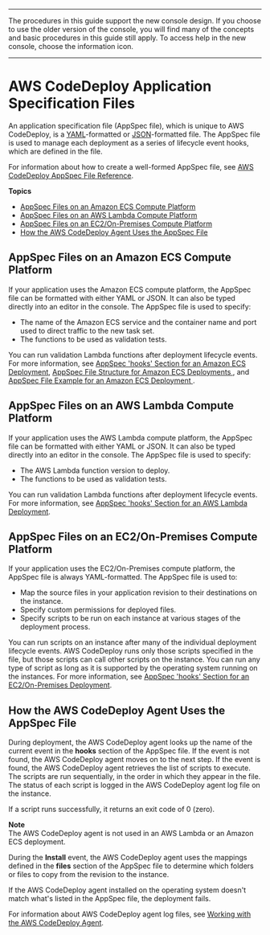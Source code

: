 --------

 The procedures in this guide support the new console design\. If you choose to use the older version of the console, you will find many of the concepts and basic procedures in this guide still apply\. To access help in the new console, choose the information icon\. 

--------

# AWS CodeDeploy Application Specification Files<a name="application-specification-files"></a>

An application specification file \(AppSpec file\), which is unique to AWS CodeDeploy, is a [YAML](http://www.yaml.org)\-formatted or [JSON](http://www.json.org)\-formatted file\. The AppSpec file is used to manage each deployment as a series of lifecycle event hooks, which are defined in the file\.

For information about how to create a well\-formed AppSpec file, see [AWS CodeDeploy AppSpec File Reference](reference-appspec-file.md)\.

**Topics**
+ [AppSpec Files on an Amazon ECS Compute Platform](#appspec-files-on-ecs-compute-platform)
+ [AppSpec Files on an AWS Lambda Compute Platform](#appspec-files-on-lambda-compute-platform)
+ [AppSpec Files on an EC2/On\-Premises Compute Platform](#appspec-files-on-server-compute-platform)
+ [How the AWS CodeDeploy Agent Uses the AppSpec File](#application-specification-files-agent-usage)

## AppSpec Files on an Amazon ECS Compute Platform<a name="appspec-files-on-ecs-compute-platform"></a>

If your application uses the Amazon ECS compute platform, the AppSpec file can be formatted with either YAML or JSON\. It can also be typed directly into an editor in the console\. The AppSpec file is used to specify:
+ The name of the Amazon ECS service and the container name and port used to direct traffic to the new task set\.
+ The functions to be used as validation tests\.

You can run validation Lambda functions after deployment lifecycle events\. For more information, see [AppSpec 'hooks' Section for an Amazon ECS Deployment](reference-appspec-file-structure-hooks.md#appspec-hooks-ecs), [ AppSpec File Structure for Amazon ECS Deployments ](reference-appspec-file-structure.md#ecs-appspec-structure), and [ AppSpec File Example for an Amazon ECS Deployment ](reference-appspec-file-example.md#appspec-file-example-ecs)\.

## AppSpec Files on an AWS Lambda Compute Platform<a name="appspec-files-on-lambda-compute-platform"></a>

If your application uses the AWS Lambda compute platform, the AppSpec file can be formatted with either YAML or JSON\. It can also be typed directly into an editor in the console\. The AppSpec file is used to specify:
+ The AWS Lambda function version to deploy\.
+ The functions to be used as validation tests\.

You can run validation Lambda functions after deployment lifecycle events\. For more information, see [AppSpec 'hooks' Section for an AWS Lambda Deployment](reference-appspec-file-structure-hooks.md#appspec-hooks-lambda)\.

## AppSpec Files on an EC2/On\-Premises Compute Platform<a name="appspec-files-on-server-compute-platform"></a>

If your application uses the EC2/On\-Premises compute platform, the AppSpec file is always YAML\-formatted\. The AppSpec file is used to:
+ Map the source files in your application revision to their destinations on the instance\.
+ Specify custom permissions for deployed files\.
+ Specify scripts to be run on each instance at various stages of the deployment process\.

You can run scripts on an instance after many of the individual deployment lifecycle events\. AWS CodeDeploy runs only those scripts specified in the file, but those scripts can call other scripts on the instance\. You can run any type of script as long as it is supported by the operating system running on the instances\. For more information, see [AppSpec 'hooks' Section for an EC2/On\-Premises Deployment](reference-appspec-file-structure-hooks.md#appspec-hooks-server)\. 

## How the AWS CodeDeploy Agent Uses the AppSpec File<a name="application-specification-files-agent-usage"></a>

During deployment, the AWS CodeDeploy agent looks up the name of the current event in the **hooks** section of the AppSpec file\. If the event is not found, the AWS CodeDeploy agent moves on to the next step\. If the event is found, the AWS CodeDeploy agent retrieves the list of scripts to execute\. The scripts are run sequentially, in the order in which they appear in the file\. The status of each script is logged in the AWS CodeDeploy agent log file on the instance\. 

If a script runs successfully, it returns an exit code of 0 \(zero\)\.

**Note**  
 The AWS CodeDeploy agent is not used in an AWS Lambda or an Amazon ECS deployment\. 

During the **Install** event, the AWS CodeDeploy agent uses the mappings defined in the **files** section of the AppSpec file to determine which folders or files to copy from the revision to the instance\.

If the AWS CodeDeploy agent installed on the operating system doesn't match what's listed in the AppSpec file, the deployment fails\.

For information about AWS CodeDeploy agent log files, see [Working with the AWS CodeDeploy Agent](codedeploy-agent.md)\.